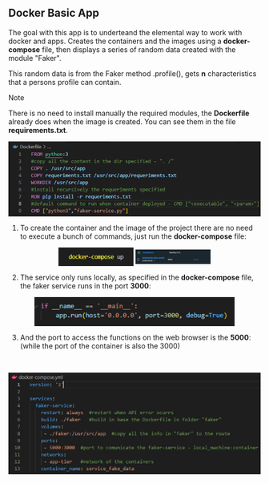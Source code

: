 ## Docker Basic App
The goal with this app is to underteand the elemental way to work with docker and apps. Creates the containers and the images using a **docker-compose** file, then displays a series of random data created with the module "Faker". <br>

This random data is from the Faker method .profile(), gets **n** characteristics that a persons profile can contain.

> [!NOTE]
> There is no need to install manually the required modules, the **Dockerfile** already does when the image is created. You can see them in the file **requirements.txt**.
<p align="center" style="margin-bottom: 0px !important;">
  <img width="550"  src="images/dockerfile.png" align="center">
</p>


1. To create the container and the image of the project there are no need to execute a bunch of commands, just run the **docker-compose** file:
<p align="center" style="margin-bottom: 0px !important;">
  <img width="150"  src="images/command1.png" align="center">
  <img width="150"  src="images/container_image.png" align="center">
</p>

2. The service only runs locally, as specified in the **docker-compose** file, the faker service runs in the port **3000**:
<p align="center" style="margin-bottom: 0px !important;">
  <img width="400"  src="images/port_faker.png" align="center">
</p>

3. And the port to access the functions on the web browser is the **5000**:  (while the port of the container is also the 3000)
<br>
<p align="center" style="margin-bottom: 0px !important;">
  <img width="600"  src="images/docker_compose.png" align="center">
</p>

